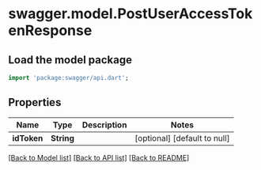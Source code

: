 # swagger.model.PostUserAccessTokenResponse

## Load the model package
```dart
import 'package:swagger/api.dart';
```

## Properties
Name | Type | Description | Notes
------------ | ------------- | ------------- | -------------
**idToken** | **String** |  | [optional] [default to null]

[[Back to Model list]](../README.md#documentation-for-models) [[Back to API list]](../README.md#documentation-for-api-endpoints) [[Back to README]](../README.md)

